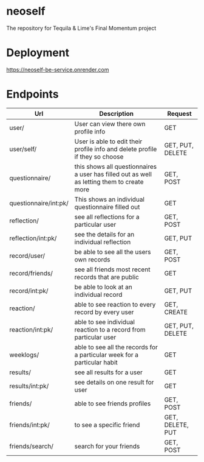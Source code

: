 # neoself
The repository for Tequila &amp; Lime's Final Momentum project
# Deployment
https://neoself-be-service.onrender.com

# Endpoints
|Url|Description|Request|
|---|-----------|-------|
|user/| User can view there own profile info | GET |
|user/self/| User is able to edit their profile info and delete profile if they so choose | GET, PUT, DELETE |
|questionnaire/| this shows all questionnaires a user has filled out as well as letting them to create more| GET, POST |
|questionnaire/int:pk/| This shows an individual questionnaire filled out | GET |
|reflection/| see all reflections for a particular user | GET, POST |
|reflection/int:pk/ | see the details for an individual reflection | GET, PUT |
|record/user/| be able to see all the users own records | GET, POST |
|record/friends/| see all friends most recent records that are public | GET |
|record/int:pk/| be able to look at an individual record | GET, PUT|
|reaction/| able to see reaction to every record by every user | GET, CREATE |
|reaction/int:pk/| able to see individual reaction to a record from particular user | GET, PUT, DELETE|
|weeklogs/| able to see all the records for a particular week for a particular habit | GET |
|results/| see all results for a user | GET |
|results/int:pk/| see details on one result for user | GET |
|friends/| able to see friends profiles | GET, POST|
|friends/int:pk/| to see a specific friend | GET, DELETE, PUT |
|friends/search/| search for your friends | GET, POST |